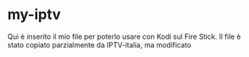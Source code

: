 # my-iptv
Qui è inserito il mio file per poterlo usare con Kodi sul Fire Stick. Il file è stato copiato parzialmente da IPTV-italia, ma modificato
